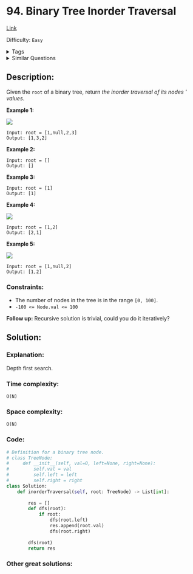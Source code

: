 # 94. Binary Tree Inorder Traversal
[Link](https://leetcode.com/problems/binary-tree-inorder-traversal/)

Difficulty: `Easy`

<details>
<summary> Tags</summary>

`Stack`, `Tree`, `Depth-First Search`, `Binary Tree`
</details>

<details>
<summary> Similar Questions</summary>

[Validate Binary Search Tree](https://leetcode.com/problems/validate-binary-search-tree/)	`Medium`

[Binary Tree Preorder Traversal](https://leetcode.com/problems/binary-tree-preorder-traversal/)	`Easy`

[Binary Tree Postorder Traversal](https://leetcode.com/problems/binary-tree-postorder-traversal/)	`Easy`

[Binary Search Tree Iterator](https://leetcode.com/problems/binary-search-tree-iterator/)	`Medium`

[Kth Smallest Element in a BST](https://leetcode.com/problems/kth-smallest-element-in-a-bst/)	`Medium`

[Closest Binary Search Tree Value II](https://leetcode.com/problems/closest-binary-search-tree-value-ii/)	`Hard`

[Inorder Successor in BST](https://leetcode.com/problems/inorder-successor-in-bst/)	`Medium`

[Convert Binary Search Tree to Sorted Doubly Linked List](https://leetcode.com/problems/convert-binary-search-tree-to-sorted-doubly-linked-list/)	`Medium`

[Minimum Distance Between BST Nodes](https://leetcode.com/problems/minimum-distance-between-bst-nodes/)	`Easy`


</details>

## Description:  
Given the `root` of a binary tree, return _the inorder traversal of its nodes
' values_.



**Example 1:**

![](https://assets.leetcode.com/uploads/2020/09/15/inorder_1.jpg)

    
    
    Input: root = [1,null,2,3]
    Output: [1,3,2]
    

**Example 2:**

    
    
    Input: root = []
    Output: []
    

**Example 3:**

    
    
    Input: root = [1]
    Output: [1]
    

**Example 4:**

![](https://assets.leetcode.com/uploads/2020/09/15/inorder_5.jpg)

    
    
    Input: root = [1,2]
    Output: [2,1]
    

**Example 5:**

![](https://assets.leetcode.com/uploads/2020/09/15/inorder_4.jpg)

    
    
    Input: root = [1,null,2]
    Output: [1,2]
    



### Constraints:

  * The number of nodes in the tree is in the range `[0, 100]`.
  * `-100 <= Node.val <= 100`



**Follow up:** Recursive solution is trivial, could you do it iteratively?



## Solution:  


### Explanation:  
Depth first search.

### Time complexity:  
`O(N)`  


### Space complexity:  
`O(N)`  


### Code:  
```python
# Definition for a binary tree node.
# class TreeNode:
#     def __init__(self, val=0, left=None, right=None):
#         self.val = val
#         self.left = left
#         self.right = right
class Solution:
    def inorderTraversal(self, root: TreeNode) -> List[int]:
        
        res = []
        def dfs(root):
            if root:
                dfs(root.left)
                res.append(root.val)
                dfs(root.right)
        
        dfs(root)
        return res
```


### Other great solutions:

